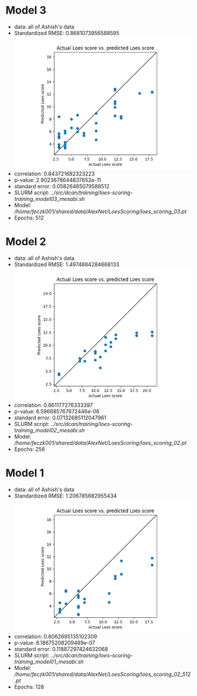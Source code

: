 # Model 3
* data: all of Ashish's data
* Standardized RMSE: 0.8681073956588595
![Model 3](./img/model03.png "Model 3")
* correlation:    0.843721682323223
* p-value:        2.9023678644837652e-11
* standard error: 0.05826465079588512
* SLURM script: *../src/dcan/training/loes-scoring-training_model03_mesabi.sh*
* Model: */home/feczk001/shared/data/AlexNet/LoesScoring/loes_scoring_03.pt*
* Epochs: 512

# Model 2
* data: all of Ashish's data
* Standardized RMSE: 1.4974884284668133
![Model 2](./img/model02.png "Model 2")
* correlation:    0.861177276333397
* p-value:        6.596685767672446e-08
* standard error: 0.07132685112047961
* SLURM script: *../src/dcan/training/loes-scoring-training_model02_mesabi.sh*
* Model: */home/feczk001/shared/data/AlexNet/LoesScoring/loes_scoring_02.pt*
* Epochs: 256

# Model 1
* data: all of Ashish's data
* Standardized RMSE: 1.206785682955434
![Model 1](./img/model01.png "Model 1")
* correlation:    0.8062695135102309
* p-value:        6.18675208209489e-07
* standard error: 0.11887297424632068
* SLURM script: *../src/dcan/training/loes-scoring-training_model01_mesabi.sh*
* Model: */home/feczk001/shared/data/AlexNet/LoesScoring/loes_scoring_02_512.pt*
* Epochs: 128
